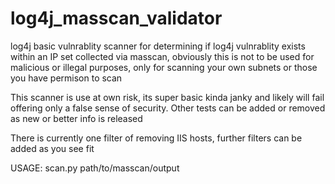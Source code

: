# log4j_masscan_validator
log4j basic vulnrablity scanner for determining if log4j vulnrablity exists within an IP set collected via masscan, obviously this is not to be used for malicious or illegal purposes, only for scanning your own subnets or those you have permison to scan

This scanner is use at own risk, its super basic kinda janky and likely will fail offering only a false sense of security. Other tests can be added or removed as new or better info is released

There is currently one filter of removing IIS hosts, further filters can be added as you see fit

USAGE: scan.py path/to/masscan/output
